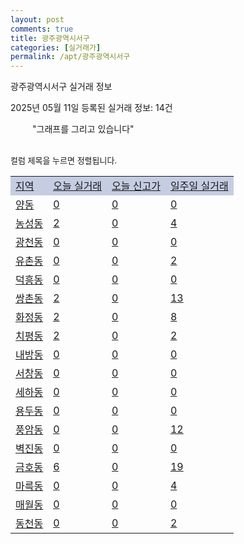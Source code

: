 ```yaml
---
layout: post
comments: true
title: 광주광역시서구
categories: [실거래가]
permalink: /apt/광주광역시서구
---
```


광주광역시서구 실거래 정보

2025년 05월 11일 등록된 실거래 정보: 14건

<!--<script async src="https://pagead2.googlesyndication.com/pagead/js/adsbygoogle.js?client=ca-pub-3485438051770037"
 crossorigin="anonymous"></script>-->

<script type="text/javascript">
  google.charts.load('current', {'packages':['corechart']});
  google.charts.setOnLoadCallback(drawChart);

  function drawChart() {
    var data = google.visualization.arrayToDataTable([['거래일', '매매', '전월세', '전매'], ['21-01', 3, 3, 0], ['21-02', 0, 1, 0], ['21-03', 1, 3, 0], ['21-04', 0, 2, 0], ['21-05', 9, 0, 0], ['21-06', 0, 9, 0], ['21-07', 66, 79, 6], ['21-08', 387, 239, 8], ['21-09', 480, 246, 7], ['21-10', 423, 262, 4], ['21-11', 268, 247, 3], ['21-12', 231, 233, 7], ['22-01', 195, 360, 1], ['22-02', 187, 315, 2], ['22-03', 269, 300, 0], ['22-04', 353, 310, 2], ['22-05', 288, 280, 2], ['22-06', 226, 248, 1], ['22-07', 119, 231, 2], ['22-08', 16, 54, 0], ['23-07', 1, 1, 0], ['23-08', 0, 3, 0], ['23-09', 6, 3, 0], ['23-10', 15, 45, 2], ['23-11', 159, 259, 19], ['23-12', 190, 293, 53], ['24-01', 3, 9, 4], ['24-02', 0, 2, 0], ['24-03', 0, 2, 0], ['24-04', 41, 53, 5], ['24-05', 243, 274, 15], ['24-06', 232, 260, 20], ['24-07', 248, 271, 13], ['24-08', 213, 292, 12], ['24-09', 199, 231, 12], ['24-10', 256, 106, 264], ['24-11', 115, 0, 115], ['24-12', 204, 204, 204], ['25-01', 177, 177, 177], ['25-02', 271, 271, 271], ['25-03', 295, 295, 295], ['25-04', 236, 238, 236], ['25-05', 21, 16, 16]]);

    var options = {
      title: '최근 1년간 유형별 거래량 추이',
      legend: { position: 'bottom' }
    };

    setTimeout(function() {
        var chart = new google.visualization.LineChart(document.getElementById('columnchart_material'));
        chart.draw(data, (options));
        document.getElementById('loading').style.display = 'none';
        var dayLabel = (new Date()).getDay();
        if (dayLabel < 2) {
            sorttable.innerSortFunction.apply(document.getElementById('week'), []);
            sorttable.innerSortFunction.apply(document.getElementById('week'), []);        
        }
        else {
            sorttable.innerSortFunction.apply(document.getElementById('today'), []);
            sorttable.innerSortFunction.apply(document.getElementById('today'), []);
        }
    }, 200);

  }
</script>

<div id="loading" style="z-index:20; display: block; margin-left: 35px">"그래프를 그리고 있습니다"</div>
<div id="columnchart_material" style="width: 95%; margin-left: -35px; display: block"></div>
<!--<div style="width: 95%; margin-left: -35px; display: block">
      <script async src="https://pagead2.googlesyndication.com/pagead/js/adsbygoogle.js?client=ca-pub-3485438051770037"
          crossorigin="anonymous"></script>
      <ins class="adsbygoogle"
          style="display:block"
          data-ad-format="fluid"
          data-ad-layout-key="-fb+5w+4e-db+86"
          data-ad-client="ca-pub-3485438051770037"
          data-ad-slot="1827090281"></ins>
      <script>
          (adsbygoogle = window.adsbygoogle || []).push({});
      </script>
</div>-->
<br>

<font size='small' style='font-size: small;'>컬럼 제목을 누르면 정렬됩니다.</font>
<table class="sortable">
  <tr style='background-color: rgba(114, 132, 186,0.4);'>
    <td id="region"><a href="#">지역</a></td>
    <td id="today"><a href="#">오늘 실거래</a></td>
    <td id="today_new"><a href="#">오늘 신고가</a></td>
    <td id="week"><a href="#">일주일 실거래</a></td>
  </tr>

  
  <tr class="item">
    <td><a href="광주광역시서구양동">양동</a></td>
    <td><a href="광주광역시서구양동">0</a></td>
    <td><a href="광주광역시서구양동">0</a></td>
    <td><a href="광주광역시서구양동">0</a></td>
  </tr>
    

  <tr class="item">
    <td><a href="광주광역시서구농성동">농성동</a></td>
    <td><a href="광주광역시서구농성동">2</a></td>
    <td><a href="광주광역시서구농성동">0</a></td>
    <td><a href="광주광역시서구농성동">4</a></td>
  </tr>
    

  <tr class="item">
    <td><a href="광주광역시서구광천동">광천동</a></td>
    <td><a href="광주광역시서구광천동">0</a></td>
    <td><a href="광주광역시서구광천동">0</a></td>
    <td><a href="광주광역시서구광천동">0</a></td>
  </tr>
    

  <tr class="item">
    <td><a href="광주광역시서구유촌동">유촌동</a></td>
    <td><a href="광주광역시서구유촌동">0</a></td>
    <td><a href="광주광역시서구유촌동">0</a></td>
    <td><a href="광주광역시서구유촌동">2</a></td>
  </tr>
    

  <tr class="item">
    <td><a href="광주광역시서구덕흥동">덕흥동</a></td>
    <td><a href="광주광역시서구덕흥동">0</a></td>
    <td><a href="광주광역시서구덕흥동">0</a></td>
    <td><a href="광주광역시서구덕흥동">0</a></td>
  </tr>
    

  <tr class="item">
    <td><a href="광주광역시서구쌍촌동">쌍촌동</a></td>
    <td><a href="광주광역시서구쌍촌동">2</a></td>
    <td><a href="광주광역시서구쌍촌동">0</a></td>
    <td><a href="광주광역시서구쌍촌동">13</a></td>
  </tr>
    

  <tr class="item">
    <td><a href="광주광역시서구화정동">화정동</a></td>
    <td><a href="광주광역시서구화정동">2</a></td>
    <td><a href="광주광역시서구화정동">0</a></td>
    <td><a href="광주광역시서구화정동">8</a></td>
  </tr>
    

  <tr class="item">
    <td><a href="광주광역시서구치평동">치평동</a></td>
    <td><a href="광주광역시서구치평동">2</a></td>
    <td><a href="광주광역시서구치평동">0</a></td>
    <td><a href="광주광역시서구치평동">2</a></td>
  </tr>
    

  <tr class="item">
    <td><a href="광주광역시서구내방동">내방동</a></td>
    <td><a href="광주광역시서구내방동">0</a></td>
    <td><a href="광주광역시서구내방동">0</a></td>
    <td><a href="광주광역시서구내방동">0</a></td>
  </tr>
    

  <tr class="item">
    <td><a href="광주광역시서구서창동">서창동</a></td>
    <td><a href="광주광역시서구서창동">0</a></td>
    <td><a href="광주광역시서구서창동">0</a></td>
    <td><a href="광주광역시서구서창동">0</a></td>
  </tr>
    

  <tr class="item">
    <td><a href="광주광역시서구세하동">세하동</a></td>
    <td><a href="광주광역시서구세하동">0</a></td>
    <td><a href="광주광역시서구세하동">0</a></td>
    <td><a href="광주광역시서구세하동">0</a></td>
  </tr>
    

  <tr class="item">
    <td><a href="광주광역시서구용두동">용두동</a></td>
    <td><a href="광주광역시서구용두동">0</a></td>
    <td><a href="광주광역시서구용두동">0</a></td>
    <td><a href="광주광역시서구용두동">0</a></td>
  </tr>
    

  <tr class="item">
    <td><a href="광주광역시서구풍암동">풍암동</a></td>
    <td><a href="광주광역시서구풍암동">0</a></td>
    <td><a href="광주광역시서구풍암동">0</a></td>
    <td><a href="광주광역시서구풍암동">12</a></td>
  </tr>
    

  <tr class="item">
    <td><a href="광주광역시서구벽진동">벽진동</a></td>
    <td><a href="광주광역시서구벽진동">0</a></td>
    <td><a href="광주광역시서구벽진동">0</a></td>
    <td><a href="광주광역시서구벽진동">0</a></td>
  </tr>
    

  <tr class="item">
    <td><a href="광주광역시서구금호동">금호동</a></td>
    <td><a href="광주광역시서구금호동">6</a></td>
    <td><a href="광주광역시서구금호동">0</a></td>
    <td><a href="광주광역시서구금호동">19</a></td>
  </tr>
    

  <tr class="item">
    <td><a href="광주광역시서구마륵동">마륵동</a></td>
    <td><a href="광주광역시서구마륵동">0</a></td>
    <td><a href="광주광역시서구마륵동">0</a></td>
    <td><a href="광주광역시서구마륵동">4</a></td>
  </tr>
    

  <tr class="item">
    <td><a href="광주광역시서구매월동">매월동</a></td>
    <td><a href="광주광역시서구매월동">0</a></td>
    <td><a href="광주광역시서구매월동">0</a></td>
    <td><a href="광주광역시서구매월동">0</a></td>
  </tr>
    

  <tr class="item">
    <td><a href="광주광역시서구동천동">동천동</a></td>
    <td><a href="광주광역시서구동천동">0</a></td>
    <td><a href="광주광역시서구동천동">0</a></td>
    <td><a href="광주광역시서구동천동">2</a></td>
  </tr>
    


</table>


    